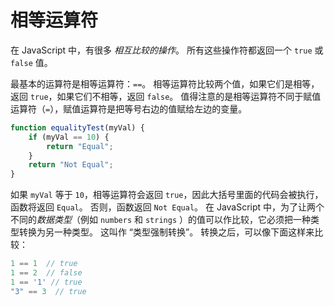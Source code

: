 # 相等运算符

在 JavaScript 中，有很多 _相互比较的操作_。 所有这些操作符都返回一个 `true` 或 `false` 值。

最基本的运算符是相等运算符：`==`。 相等运算符比较两个值，如果它们是相等，返回 `true`，如果它们不相等，返回 `false`。
值得注意的是相等运算符不同于赋值运算符（`=`），赋值运算符是把等号右边的值赋给左边的变量。

```javascript
function equalityTest(myVal) {
    if (myVal == 10) {
        return "Equal";
    }
    return "Not Equal";
}
```

如果 `myVal` 等于 `10`，相等运算符会返回 `true`，因此大括号里面的代码会被执行，函数将返回 `Equal`。
否则，函数返回 `Not Equal`。 在 JavaScript 中，为了让两个不同的*数据类型*（例如 `numbers` 和 `strings`
）的值可以作比较，它必须把一种类型转换为另一种类型。 这叫作 “类型强制转换”。 转换之后，可以像下面这样来比较：

```javascript
1 == 1  // true
1 == 2  // false
1 == '1' // true
"3" == 3  // true
```